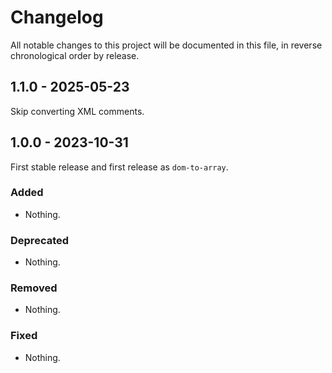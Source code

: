 # Changelog

All notable changes to this project will be documented in this file, in reverse chronological order by release.

## 1.1.0 - 2025-05-23

Skip converting XML comments.

## 1.0.0 - 2023-10-31

First stable release and first release as `dom-to-array`.

### Added

- Nothing.

### Deprecated

- Nothing.

### Removed

- Nothing.

### Fixed

- Nothing.
